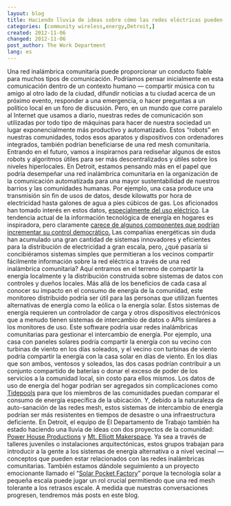 ```yaml
---
layout: blog
title: Haciendo lluvia de ideas sobre cómo las redes eléctricas pueden trabajar con redes mesh comunitarias
categories: [community wireless,energy,Detroit,]
created: 2012-11-06
changed: 2012-11-06
post_author: The Work Department
lang: es
---
```

  Una red inalámbrica comunitaria puede proporcionar un conducto fiable para muchos tipos de comunicación. Podríamos pensar inicialmente en esta comunicación dentro de un contexto humano &mdash; compartir música con tu amigo al otro lado de la ciudad, difundir noticias a tu ciudad acerca de un próximo evento, responder a una emergencia, o hacer preguntas a un político local en un foro de discusión. Pero, en un mundo que corre paralelo al Internet que usamos a diario, nuestras redes de comunicación son utilizadas por todo tipo de máquinas para hacer de nuestra sociedad un lugar exponencialmente más productivo y automatizado. Estos &ldquo;robots&rdquo; en nuestras comunidades, todos esos aparatos y dispositivos con ordenadores integrados, también podrían beneficiarse de una red mesh comunitaria.
Entrando en el futuro, vamos a inspirarnos para rediseñar algunos de estos robots y algoritmos útiles para ser más descentralizados y útiles sobre los niveles hiperlocales. En Detroit, estamos pensando más en el papel que podría desempeñar una red inalámbrica comunitaria en la organización de la comunicación automatizada para una mayor sustentabilidad de nuestros barrios y las comunidades humanas.
Por ejemplo, una casa produce una transmisión sin fin de usos de datos, desde kilowatts por hora de electricidad hasta galones de agua a pies cúbicos de gas. Los aficionados han tomado interés en estos datos, <a class="external" href="http://hackaday.com/2012/03/06/monitoring-home-electricity-usage-via-a-tidy-wall-display/" target="_blank">especialmente del uso eléctrico</a>.
La tendencia actual de la información tecnológica de energía en hogares es inspiradora, pero claramente <a class="external" href="http://www.wired.com/insights/2012/05/smart-meter/" target="_blank">carece de algunos componentes que podrían incrementar su control democrático.</a> Las compañías energéticas sin duda han acumulado una gran cantidad de sistemas innovadores y eficientes para la distribución de electricidad a gran escala, pero, ¿qué pasaría si concibiéramos sistemas simples que permitieran a los vecinos compartir fácilmente información sobre la red eléctrica a través de una red inalámbrica comunitaria?
Aquí entramos en el terreno de compartir la energía localmente y la distribución construida sobre sistemas de datos con controles y dueños locales. Más allá de los beneficios de cada casa al conocer su impacto en el consumo de energía de la comunidad, este monitoreo distribuido podría ser útil para las personas que utilizan fuentes alternativas de energía como la eólica o la energía solar. Estos sistemas de energía requieren un controlador de carga y otros dispositivos electrónicos que a menudo tienen sistemas de intercambio de datos o APIs similares a los monitores de uso. Este software podría usar redes inalámbricas comunitarias para gestionar el intercambio de energía.
Por ejemplo, una casa con paneles solares podría compartir la energía con su vecino con turbinas de viento en los días soleados, y el vecino con turbinas de viento podría compartir la energía con la casa solar en días de viento. En los días que son ambos, ventosos y soleados, las dos casas podrían contribuir a un conjunto compartido de baterías o donar el exceso de poder de los servicios a la comunidad local, sin costo para ellos mismos. Los datos de uso de energía del hogar podrían ser agregados sin complicaciones como <a href="http://www.tidepools.co/" target="_blank">Tidepools</a> para que los miembros de las comunidades puedan comparar el consumo de energía específica de la ubicación.
Y, debido a la naturaleza de auto-sanación de las redes mesh, estos sistemas de intercambio de energía podrían ser más resistentes en tiempos de desastre o una infraestructura deficiente.
En Detroit, el equipo de El Departamento de Trabajo también ha estado haciendo una lluvia de ideas con dos proyectos de la comunidad: <a href="http://www.powerhouseproductions.org/index.php?/network/power-house/" target="_blank">Power House Productions</a> y <a href="http://www.mtelliottmakerspace.com/" target="_blank">Mt. Elliott Makerspace</a>. Ya sea a través de talleres juveniles o instalaciones arquitectónicas, estos grupos trabajan para introducir a la gente a los sistemas de energía alternativa o a nivel vecinal &mdash; conceptos que pueden estar relacionados con las redes inalámbricas comunitarias. También estamos dándole seguimiento a un proyecto emocionante llamado el &ldquo;<a href="http://www.kickstarter.com/projects/alex9000/the-solar-pocket-factory-an-invention-adventure/" target="_blank">Solar Pocket Factory</a>&rdquo; porque la tecnología solar a pequeña escala puede jugar un rol crucial permitiendo que una red mesh tolerante a los retrasos escale. A medida que nuestras conversaciones progresen, tendremos más posts en este blog.
 


